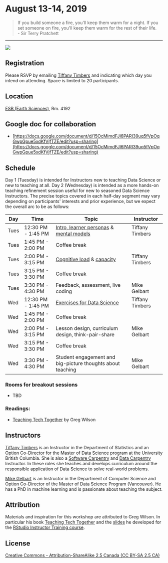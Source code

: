 # August 13-14, 2019

<blockquote>
If you build someone a fire, you'll keep them warm for a night.
If you set someone on fire, you'll keep them warm for the rest of their life.
<br/>
- Sir Terry Pratchett
</blockquote>

---

![](https://media.giphy.com/media/7rfimOfLKrwDC/giphy.gif)

## Registration
Please RSVP by emailing [Tiffany Timbers](mailto:tiffany.timbers@stat.ubc.ca) and indicating which day you intend on attending. Space is limited to 20 participants.

## Location
[ESB (Earth Sciences)](http://maps.ubc.ca/PROD/index_detail.php?show=y,n,n,n,n,y&bldg2Search=&locat1=225), Rm. 4192

## Google doc for collaboration
- [https://docs.google.com/document/d/15OcMimdFJl6PARI39uq5fVpOqGwpGpue5xdKfVjfTZE/edit?usp=sharing](https://docs.google.com/document/d/15OcMimdFJl6PARI39uq5fVpOqGwpGpue5xdKfVjfTZE/edit?usp=sharing)

## Schedule

Day 1 (Tuesday) is intended for Instructors new to teaching Data Science or new to teaching at all. Day 2 (Wednesday) is intended as a more hands-on teaching refinement session useful for new to seasoned Data Science Instructors. The precise topics covered in each half-day segment may vary depending on participants' interests and prior experience, but we expect the overall arc to be as follows:

| Day | Time | Topic | Instructor |
|-----|------|-------|------------|
| Tues | 12:30 PM - 1:45 PM | [Intro, learner personas](https://drive.google.com/file/d/1CEPLEFFqI2FG5-LfIyyHjpx0HaIG5Aip/view?usp=sharing) & [mental models](https://drive.google.com/file/d/1ns5vf8MkKKEgO1SZuIOgFgjRwmU2Cz8Z/view?usp=sharing) | Tiffany Timbers |
| Tues | 1:45 PM - 2:00 PM | Coffee break | |
| Tues | 2:00 PM - 3:15 PM | [Cognitive load](https://drive.google.com/file/d/12hVEVmtQDnfzrRt3kR9OsI6XvIHGxu_3/view?usp=sharing) & [capacity](https://drive.google.com/file/d/1dD5E0EXJoK7rJhm_3mZyTe2QwJJ1uPKs/view?usp=sharing) | Tiffany Timbers |
| Tues | 3:15 PM - 3:30 PM | Coffee break | |
| Tues | 3:30 PM - 4:30 PM | Feedback, assessment, live coding | Mike Gelbart |
| Wed | 12:30 PM - 1:45 PM | [Exercises for Data Science](exercises_for_data_science.md) | Tiffany Timbers |
| Wed | 1:45 PM - 2:00 PM | Coffee break | |
| Wed | 2:00 PM - 3:15 PM | Lesson design, curriculum design, think-pair-share | Mike Gelbart |
| Wed | 3:15 PM - 3:30 PM | Coffee break | |
| Wed | 3:30 PM - 4:30 PM | Student engagement and big-picture thoughts about teaching | Mike Gelbart |

### Rooms for breakout sessions
- TBD

### Readings: 
- [Teaching Tech Together](http://teachtogether.tech) by Greg Wilson

## Instructors

[Tiffany Timbers](https://www.tiffanytimbers.com) is an Instructor in the Department of Statistics and an Option Co-Director for the Master of Data Science program at the University British Columbia. She is also a [Software Carpentry](https://software-carpentry.org) and [Data Carpentry](https://datacarpentry.org) Instructor. In these roles she teaches and develops curriculum around the responsible application of Data Science to solve real-world problems.

[Mike Gelbart](https://www.mikegelbart.com/) is an Instructor in the Department of Computer Science and Option Co-Director of the Master of Data Science Program (Vancouver). He has a PhD in machine learning and is passionate about teaching the subject. 

## Attribution

Materials and inspiration for this workshop are attributed to Greg Wilson. In particular his book [Teaching Tech Together](http://teachtogether.tech) and the [slides](https://drive.google.com/drive/folders/13ohFt3D0EJ5PDbMaWTxnHH-hwA7G0IvY) he developed for the [RStudio Instructor Training course](https://blog.rstudio.com/2019/05/21/rstudio-instructor-training-updates/).

## License

[Creative Commons - Attribution-ShareAlike 2.5 Canada (CC BY-SA 2.5 CA)](https://creativecommons.org/licenses/by-sa/2.5/ca/)
